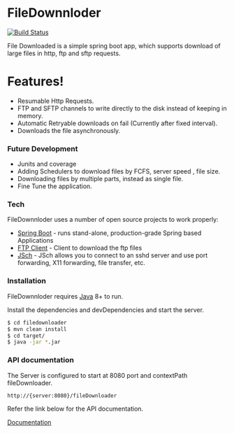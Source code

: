 # FileDownnloder

[![Build Status](https://travis-ci.com/kars89/fileDownloader.svg?branch=master)](https://travis-ci.com/kars89/fileDownloader)

File Downloaded is a simple spring boot app, which supports  download of large files in http, ftp and sftp requests.

# Features!

  - Resumable Http Requests.
  - FTP and SFTP channels to write directly to the disk instead of keeping in memory.
  - Automatic Retryable downloads on fail (Currently after fixed interval).
  - Downloads the file asynchronously.

### Future Development
  - Junits and coverage
  - Adding Schedulers to download files by FCFS, server speed , file size.
  - Downloading files by multiple parts, instead as single file.
  - Fine Tune the application.

### Tech

FileDownnloder uses a number of open source projects to work properly:

* [Spring Boot](https://spring.io/projects/spring-boot) -  runs stand-alone, production-grade Spring based Applications
* [FTP Client](https://commons.apache.org/net/apidocs/org/apache/commons/net/ftp/FTPClient.html) - Client to download the ftp files
* [JSch](http://www.jcraft.com/jsch/) - JSch allows you to connect to an sshd server and use port forwarding, X11 forwarding, file transfer, etc.

### Installation

FileDownnloder requires [Java](https://www.oracle.com/technetwork/java/javase/downloads/jdk8-downloads-2133151.html) 8+ to run.

Install the dependencies and devDependencies and start the server.

```sh
$ cd filedownloader
$ mvn clean install
$ cd target/
$ java -jar *.jar
```

### API documentation
The Server is configured to start at 8080 port and contextPath fileDownloader.

```
http://{server:8080}/fileDownloader
```

Refer the link below for the API documentation.

[Documentation](https://documenter.getpostman.com/view/97091/S11RKFZm#1f61ad0d-d25d-fbd1-b512-100a142543f3)

